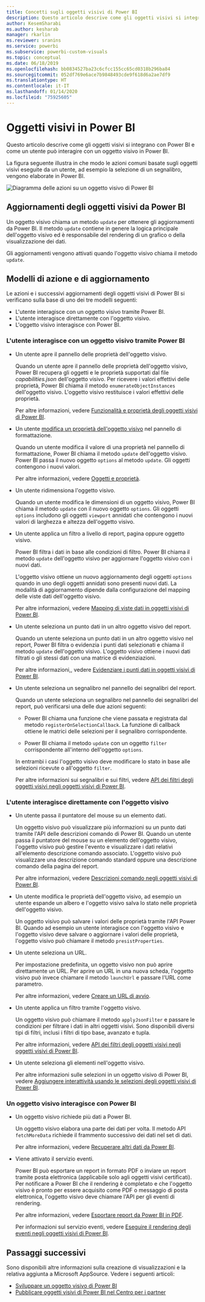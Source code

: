 ```yaml
---
title: Concetti sugli oggetti visivi di Power BI
description: Questo articolo descrive come gli oggetti visivi si integrano con Power BI e come un utente può interagire con un oggetto visivo in Power BI.
author: KesemSharabi
ms.author: kesharab
manager: rkarlin
ms.reviewer: sranins
ms.service: powerbi
ms.subservice: powerbi-custom-visuals
ms.topic: conceptual
ms.date: 06/18/2019
ms.openlocfilehash: bb0834527ba23c6cfcc155cc65cd0318b296ba84
ms.sourcegitcommit: 052df769e6ace7b9848493cde9f618d6a2ae7df9
ms.translationtype: HT
ms.contentlocale: it-IT
ms.lasthandoff: 01/14/2020
ms.locfileid: "75925605"
---
```

# <a name="visuals-in-power-bi"></a>Oggetti visivi in Power BI

Questo articolo descrive come gli oggetti visivi si integrano con Power BI e come un utente può interagire con un oggetto visivo in Power BI. 

La figura seguente illustra in che modo le azioni comuni basate sugli oggetti visivi eseguite da un utente, ad esempio la selezione di un segnalibro, vengono elaborate in Power BI.

![Diagramma delle azioni su un oggetto visivo di Power BI](./media/visual-concept.svg)

## <a name="visuals-get-updates-from-power-bi"></a>Aggiornamenti degli oggetti visivi da Power BI

Un oggetto visivo chiama un metodo `update` per ottenere gli aggiornamenti da Power BI. Il metodo `update` contiene in genere la logica principale dell'oggetto visivo ed è responsabile del rendering di un grafico o della visualizzazione dei dati.

Gli aggiornamenti vengono attivati quando l'oggetto visivo chiama il metodo `update`.

## <a name="action-and-update-patterns"></a>Modelli di azione e di aggiornamento

Le azioni e i successivi aggiornamenti degli oggetti visivi di Power BI si verificano sulla base di uno dei tre modelli seguenti:

* L'utente interagisce con un oggetto visivo tramite Power BI.
* L'utente interagisce direttamente con l'oggetto visivo.
* L'oggetto visivo interagisce con Power BI.

### <a name="user-interacts-with-a-visual-through-power-bi"></a>L'utente interagisce con un oggetto visivo tramite Power BI

* Un utente apre il pannello delle proprietà dell'oggetto visivo.

    Quando un utente apre il pannello delle proprietà dell'oggetto visivo, Power BI recupera gli oggetti e le proprietà supportati dal file *capabilities.json* dell'oggetto visivo. Per ricevere i valori effettivi delle proprietà, Power BI chiama il metodo `enumerateObjectInstances` dell'oggetto visivo. L'oggetto visivo restituisce i valori effettivi delle proprietà.

    Per altre informazioni, vedere [Funzionalità e proprietà degli oggetti visivi di Power BI](capabilities.md).

* Un utente [modifica un proprietà dell'oggetto visivo](../../visuals/power-bi-visualization-customize-title-background-and-legend.md) nel pannello di formattazione.

    Quando un utente modifica il valore di una proprietà nel pannello di formattazione, Power BI chiama il metodo `update` dell'oggetto visivo. Power BI passa il nuovo oggetto `options` al metodo `update`. Gli oggetti contengono i nuovi valori.

    Per altre informazioni, vedere [Oggetti e proprietà](objects-properties.md).

* Un utente ridimensiona l'oggetto visivo.

    Quando un utente modifica le dimensioni di un oggetto visivo, Power BI chiama il metodo `update` con il nuovo oggetto `options`. Gli oggetti `options` includono gli oggetti `viewport` annidati che contengono i nuovi valori di larghezza e altezza dell'oggetto visivo.

* Un utente applica un filtro a livello di report, pagina oppure oggetto visivo.

    Power BI filtra i dati in base alle condizioni di filtro. Power BI chiama il metodo `update` dell'oggetto visivo per aggiornare l'oggetto visivo con i nuovi dati.

    L'oggetto visivo ottiene un nuovo aggiornamento degli oggetti `options` quando in uno degli oggetti annidati sono presenti nuovi dati. La modalità di aggiornamento dipende dalla configurazione del mapping delle viste dati dell'oggetto visivo.

    Per altre informazioni, vedere [Mapping di viste dati in oggetti visivi di Power BI](dataview-mappings.md).

* Un utente seleziona un punto dati in un altro oggetto visivo del report.

    Quando un utente seleziona un punto dati in un altro oggetto visivo nel report, Power BI filtra o evidenzia i punti dati selezionati e chiama il metodo `update` dell'oggetto visivo. L'oggetto visivo ottiene i nuovi dati filtrati o gli stessi dati con una matrice di evidenziazioni.

    Per altre informazioni,, vedere [Evidenziare i punti dati in oggetti visivi di Power BI](highlight.md).

* Un utente seleziona un segnalibro nel pannello dei segnalibri del report.

    Quando un utente seleziona un segnalibro nel pannello dei segnalibri del report, può verificarsi una delle due azioni seguenti:

    * Power BI chiama una funzione che viene passata e registrata dal metodo `registerOnSelectionCallback`. La funzione di callback ottiene le matrici delle selezioni per il segnalibro corrispondente.

    * Power BI chiama il metodo `update` con un oggetto `filter` corrispondente all'interno dell'oggetto `options`.

    In entrambi i casi l'oggetto visivo deve modificare lo stato in base alle selezioni ricevute o all'oggetto `filter`.

    Per altre informazioni sui segnalibri e sui filtri, vedere [API dei filtri degli oggetti visivi negli oggetti visivi di Power BI](filter-api.md).

### <a name="user-interacts-with-the-visual-directly"></a>L'utente interagisce direttamente con l'oggetto visivo

* Un utente passa il puntatore del mouse su un elemento dati.

    Un oggetto visivo può visualizzare più informazioni su un punto dati tramite l'API delle descrizioni comando di Power BI. Quando un utente passa il puntatore del mouse su un elemento dell'oggetto visivo, l'oggetto visivo può gestire l'evento e visualizzare i dati relativi all'elemento descrizione comando associato. L'oggetto visivo può visualizzare una descrizione comando standard oppure una descrizione comando della pagina del report.

    Per altre informazioni, vedere [Descrizioni comando negli oggetti visivi di Power BI](add-tooltips.md).

* Un utente modifica le proprietà dell'oggetto visivo, ad esempio un utente espande un albero e l'oggetto visivo salva lo stato nelle proprietà dell'oggetto visivo.

    Un oggetto visivo può salvare i valori delle proprietà tramite l'API Power BI. Quando ad esempio un utente interagisce con l'oggetto visivo e l'oggetto visivo deve salvare o aggiornare i valori delle proprietà, l'oggetto visivo può chiamare il metodo `presistProperties`.

* Un utente seleziona un URL.

    Per impostazione predefinita, un oggetto visivo non può aprire direttamente un URL. Per aprire un URL in una nuova scheda, l'oggetto visivo può invece chiamare il metodo `launchUrl` e passare l'URL come parametro.

    Per altre informazioni, vedere [Creare un URL di avvio](launch-url.md).

* Un utente applica un filtro tramite l'oggetto visivo.

    Un oggetto visivo può chiamare il metodo `applyJsonFilter` e passare le condizioni per filtrare i dati in altri oggetti visivi. Sono disponibili diversi tipi di filtri, inclusi i filtri di tipo base, avanzato e tupla.

    Per altre informazioni, vedere [API dei filtri degli oggetti visivi negli oggetti visivi di Power BI](filter-api.md).

* Un utente seleziona gli elementi nell'oggetto visivo.

    Per altre informazioni sulle selezioni in un oggetto visivo di Power BI, vedere [Aggiungere interattività usando le selezioni degli oggetti visivi di Power BI](selection-api.md).

### <a name="visual-interacts-with-power-bi"></a>Un oggetto visivo interagisce con Power BI

* Un oggetto visivo richiede più dati a Power BI.

    Un oggetto visivo elabora una parte dei dati per volta. Il metodo API `fetchMoreData` richiede il frammento successivo dei dati nel set di dati.

    Per altre informazioni, vedere [Recuperare altri dati da Power BI](fetch-more-data.md).

* Viene attivato il servizio eventi.

    Power BI può esportare un report in formato PDF o inviare un report tramite posta elettronica (applicabile solo agli oggetti visivi certificati). Per notificare a Power BI che il rendering è completato e che l'oggetto visivo è pronto per essere acquisito come PDF o messaggio di posta elettronica, l'oggetto visivo deve chiamare l'API per gli eventi di rendering.

    Per altre informazioni, vedere [Esportare report da Power BI in PDF](../../consumer/end-user-pdf.md).

    Per informazioni sul servizio eventi, vedere [Eseguire il rendering degli eventi negli oggetti visivi di Power BI](event-service.md).

## <a name="next-steps"></a>Passaggi successivi

Sono disponibili altre informazioni sulla creazione di visualizzazioni e la relativa aggiunta a Microsoft AppSource. Vedere i seguenti articoli:

* [Sviluppare un oggetto visivo di Power BI](./custom-visual-develop-tutorial.md)
* [Pubblicare oggetti visivi di Power BI nel Centro per i partner](../office-store.md)
